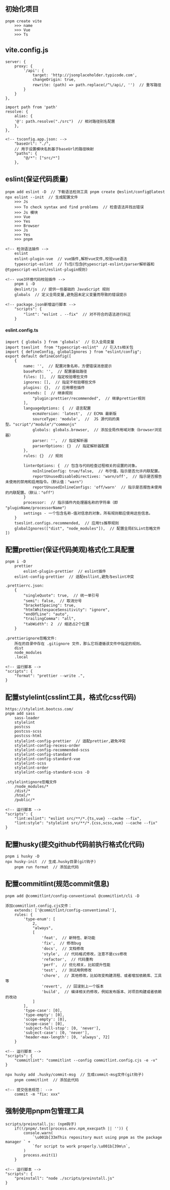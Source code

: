 ## 初始化项目
    pnpm create vite
        >>> name
        >>> Vue
        >>> Ts

## vite.config.js
<!-- // 配置代理服务器 -->
    server: {
        proxy: {
            '/api': {
                target: 'http://jsonplaceholder.typicode.com',
                changeOrigin: true,
                rewrite: (path) => path.replace(/^\/api/, '')  // 重写路径
            }
        }
    },

<!-- // src别名配置 -->
    import path from 'path'
    resolve: {
        alias: {
        '@': path.resolve("./src")  // 相对路径别名配置
        },
    },

    <!-- tsconfig.app.json: -->
        "baseUrl": "./",
        // 用于设置模块名到基于baseUrl的路径映射
        "paths": {
            "@/*": ["src/*"]
        },

## eslint(保证代码质量)
    pnpm add eslint -D  // 下载语法检测工具 pnpm create @eslint/config@latest
    npx eslint --init  // 生成配置文件
        >>> Js
        >>> To check syntax and find problems  // 检查语法并找出错误
        >>> Js 模块
        >>> Vue
        >>> Yes
        >>> Browser
        >>> Js
        >>> Yes
        >>> pnpm

    <!-- 检测语法插件 -->
        eslint
        eslint-plugin-vue  // vue插件,解析vue文件,校验vue语法
        typescript-eslint  // Ts包(包含@typescript-eslint/parser解析器和@typescript-eslint/eslint-plugin规则)

    <!-- vue3环境代码校验插件 -->
        pnpm i -D
        @eslint/js  // 提供一些基础的 JavaScript 规则
        globals  // 定义全局变量,避免因未定义变量而导致的错误提示

<!-- 
    eslint-plugin-node  // node.js插件，提供额外规则，校验node.js环境的代码问题
    eslint-plugin-import  // import插件，校验模块导入(import) 和导出(export) 的路径和名称
    @babel/eslint-parser  // 让ESLint 能够解析和检查由Babel 转换过的JavaScript 代码 
-->

    <!-- package.json新增运行脚本 -->
        "scripts": {
            "lint": "eslint . --fix"  // 对不符合的语法进行纠正
        }

#### eslint.config.ts
    import { globals } from 'globals'  // 引入全局变量
    import tseslint  from "typescript-eslint"  // 引入ts相关包
    import { defineConfig, globalIgnores } from "eslint/config";
    export default defineConfig([
        {
            name: '',  // 配置对象名称，方便错误消息提示
            basePath: '',  // 配置基础路径
            files: [],  // 指定校验哪些文件
            ignores: [],  // 指定不校验哪些文件
            plugins: {},  // 应用哪些插件
            extends: [  // 继承规则
                "plugin:prettier/recommended",  // 继承prettier规则
            ],
            languageOptions: {  // 语言配置
                ecmaVersion: 'latest',  // ECMA 最新版
                sourceType: 'module',  //  JS 源代码的类型。"script"/"module"/"commonjs"
                globals: globals.browser,  // 添加全局作用域对象（browser浏览器）
                parser: '',  // 指定解析器
                parserOptions: {}  // 指定解析器配置
            },
            rules: {}  // 规则

            linterOptions: {  // 包含与代码检查过程相关的设置的对象。
                noInlineConfig: true/false,  // 布尔值，指示是否允许内联配置。
                reportUnusedDisableDirectives: 'warn/off',  // 指示是否报告未使用的禁用和启用指令。（默认值："warn"）
                reportUnusedInlineConfigs: 'off/warn'  // 指示是否报告未使用的内联配置。（默认："off"）
            }
            processor:  // 指示插件内处理器名称的字符串（即 "pluginName/processorName"）
            settings - 一个包含名称-值对信息的对象，所有规则都应使用这些信息。
        }
        tseslint.configs.recommended,  // 应用ts推荐规则
        globalIgnores(["dist", "node_modules"]),  // 配置全局ESLint忽略文件
    ])

<!-- 
    // 继承规则
    "extends": [
        // 全部规则默认是关闭的，这个配置项开启推荐规则，推荐规则参照文档
        "eslint:recommended",  // eslint推荐规则
        "plugin:vue/vue3-essential",  // vue3语法规则
    ],
    // 指定解析器 Esprima(默认解析器)、Babel-ESLint(babel解析器Js语法)、@typescript-eslint/parser(ts解析器)
    "parser": '@typescript-eslint/parser',
    // 指定解析器选项(优先级低于parser配置)
    "parserOptions": {
        "ecmaVersion": "latest",  // 设置ECMAScript为最新版本
        "sourceType": "module",  // 设置为“script”(默认)，或者“module”
        "parser": "@typescript-eslint/parser",  // ts解析器；Esprima默认解析器、Babel-Eslint(babel解析器)
    }, 
-->

<!-- 
    "rules": {
        'no-var':'error',  // 要求使用 let 或 const而不是 var

        // eslint (https://eslint.bootcss.com/docs/rules/)
        "no-console": "warn",  // 不允许console.log
        'no-multiple-empty-lines': ['warn', {max: 1}],  // 不允许多个空行
        'no-debugger': 'error',  // 不允许断点

        // typeScript （https://typescript-eslint.io/rules）
        '@typescript-eslint/no-unused-vars': 'error',  //禁止定义未使用的变量
        '@typescript-eslint/no-explicit-any':'off',  // 禁止使用 any 类型

        // eslint-plugin-vue (https://eslint.vuejs.org/rules/)
    }
-->                 

## 配置prettier(保证代码美观)格式化工具配置
    
    pnpm i -D 
        prettier 
            eslint-plugin-prettier  // eslint插件
        eslint-config-prettier  // 适配esllint,避免与eslint冲突

    .prettierrc.json:
        {
            "singleQuote": true,  // 统一单引号
            "semi": false,  // 取消分号
            "bracketSpacing": true,
            "htmlWhitespaceSensitivity": "ignore",
            "endOfLine": "auto",
            "trailingComma": "all",
            "tabWidth": 2  // 缩进占2个位置
        }
    
    .prettierignore忽略文件:
        所在的目录中存在 .gitignore 文件，那么它将遵循该文件中指定的规则。
        dist
        node_modules
        .local

    <!-- 运行脚本 -->
    "scripts": {
        "format": "prettier --write .",
    }

## 配置stylelint(csslint工具，格式化css代码)
    https://stylelint.bootcss.com/
    pnpm add sass
        sass-loader
        stylelint
        postcss
        postcss-scss
        postcss-html
        stylelint-config-prettier  // 适配prettier,避免冲突
        stylelint-config-recess-order
        stylelint-config-recommended-scss
        stylelint-config-standard
        stylelint-config-standard-vue
        stylelint-scss
        stylelint-order
        stylelint-config-standard-scss -D

    .stylelintignore忽略文件
        /node_modules/*
        /dist/*
        /html/*
        /public/*

    <!-- 运行脚本 -->
    "scripts": {
        "lint:eslint": "eslint src/**/*.{ts,vue} --cache --fix",
        "lint:style": "stylelint src/**/*.{css,scss,vue} --cache --fix"
    }

## 配置husky(提交github代码前执行格式化代码)
    pnpm i husky -D
    npx husky-init  // 生成.husky目录(git钩子)
        pnpm run format  // 添加此代码

## 配置commitlint(规范commit信息)
    pnpm add @commitlint/config-conventional @commitlint/cli -D

    添加commitlint.config.cjs文件：
        extends: ['@commitlint/config-conventional'],
        rules: {
            'type-enum': [
                2,
                "always",
                [
                    'feat',  // 新特性、新功能
                    'fix',  // 修改bug
                    'docs',  // 文档修改
                    'style',  // 代码格式修改，注意不是css修改
                    'refactor',  // 代码重构
                    'perf',  // 优化相关，比如提升性能
                    'test',  // 测试用例修改
                    'chore',  // 其他修改，比如改变构建流程、或者增加依赖库、工具等
                    'revert',  // 回滚到上一个版本
                    'build',  // 编译相关的修改，例如发布版本、对项目构建或者依赖的改动
                ]
            ],
            'type-case': [0],
            'type-empty': [0],
            'scope-empty': [0],
            'scope-case': [0],
            'subject-full-stop': [0, 'never'],
            'subject-case': [0, 'never'],
            'header-max-length': [0, 'always', 72]
        }

    <!-- 运行脚本 -->
    "scripts": {
        "commitlint": "commitlint --config commitlint.config.cjs -e -v"
    }

    npx husky add .husky/commit-msg  // 生成commit-msg文件(git钩子)
        pnpm commitlint  // 添加此代码

    <!-- 提交信息规范： -->
        commit -m "fix: xxx"

## 强制使用pnpm包管理工具
    scripts/preinstall.js: (npm钩子)
        if(!/pnpm/.test(process.env.npm_execpath || '')) {
            console.warn(
                `\u001b[33mThis repository must using pnpm as the package manager ` + 
                `for script to work properly.\u001b[39m\n`,
            )
            process.exit(1)
        }

    <!-- 运行脚本 -->
    "scripts": {
        "preinstall": "node ./scripts/preinstall.js"
    }